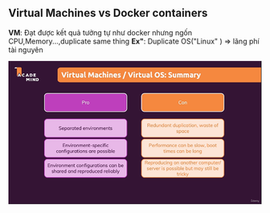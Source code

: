 ## Virtual Machines vs Docker containers
 **VM**: Đạt được kết quả tưởng tự như docker nhưng ngốn CPU,Memory...,duplicate same thing
 **Ex"**: Duplicate OS("Linux" ) => lãng phí tài nguyên

 ![alt text](image.png)
